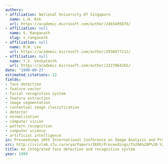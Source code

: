 ```yaml
---
authors:
- affiliation: National University Of Singapore
  name: L.H. Koh
  url: https://academic.microsoft.com/author/2465405876/
- affiliation: null
  name: S. Ranganath
  slug: s_ranganath
- affiliation: null
  name: M.W. Lee
  url: https://academic.microsoft.com/author/2938977212/
- affiliation: null
  name: Y.V. Venkatesth
  url: https://academic.microsoft.com/author/2227064265/
date: '1999-09-27'
estimated_citations: 12
fields:
- face detection
- feature vector
- facial recognition system
- feature extraction
- image segmentation
- contextual image classification
- detector
- normalization
- computer vision
- pattern recognition
- computer science
- artificial intelligence
in: Proceedings 10th International Conference on Image Analysis and Processing
src: http://ivizlab.sfu.ca/arya/Papers/IEEE/Proceedings/I%20A%20P%20-%2098/Integrated%20Face%20Detection%20and%20Recognition.pdf
title: An integrated face detection and recognition system
year: 1999
---
```

